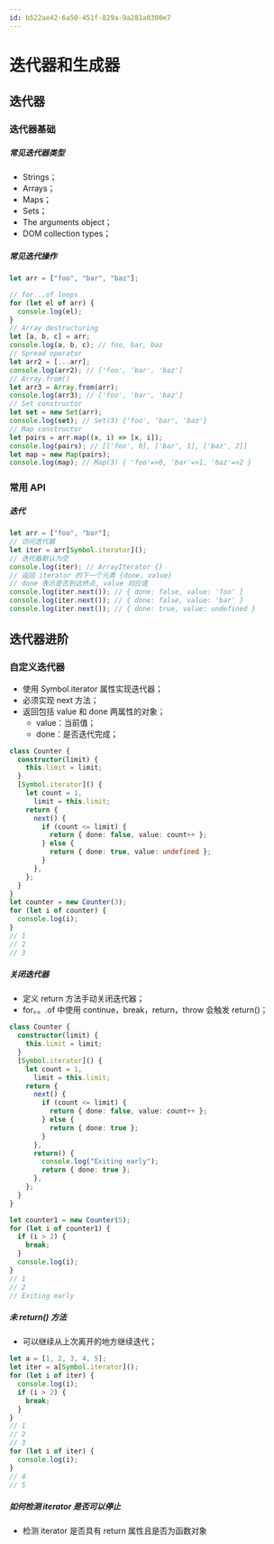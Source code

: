 ```yaml
---
id: b522ae42-6a50-451f-829a-9a281a0300e7
---
```


# 迭代器和生成器

## 迭代器

### 迭代器基础

##### 常见迭代器类型

- Strings；
- Arrays；
- Maps；
- Sets；
- The arguments object；
- DOM collection types；

##### 常见迭代操作

```typescript
let arr = ["foo", "bar", "baz"];

// for...of loops
for (let el of arr) {
  console.log(el);
}
// Array destructuring
let [a, b, c] = arr;
console.log(a, b, c); // foo, bar, baz
// Spread operator
let arr2 = [...arr];
console.log(arr2); // ['foo', 'bar', 'baz']
// Array.from()
let arr3 = Array.from(arr);
console.log(arr3); // ['foo', 'bar', 'baz']
// Set constructor
let set = new Set(arr);
console.log(set); // Set(3) {'foo', 'bar', 'baz'}
// Map constructor
let pairs = arr.map((x, i) => [x, i]);
console.log(pairs); // [['foo', 0], ['bar', 1], ['baz', 2]]
let map = new Map(pairs);
console.log(map); // Map(3) { 'foo'=>0, 'bar'=>1, 'baz'=>2 }
```

### 常用 API

##### 迭代

```typescript
let arr = ["foo", "bar"];
// 访问迭代器
let iter = arr[Symbol.iterator]();
// 迭代器默认为空
console.log(iter); // ArrayIterator {}
// 返回 iterator 的下一个元素 {done, value}
// done 表示是否到达终点, value 对应值
console.log(iter.next()); // { done: false, value: 'foo' }
console.log(iter.next()); // { done: false, value: 'bar' }
console.log(iter.next()); // { done: true, value: undefined }
```

## 迭代器进阶

### 自定义迭代器

- 使用 Symbol.iterator 属性实现迭代器；
- 必须实现 next 方法；
- 返回包括 value 和 done 两属性的对象；
  - value：当前值；
  - done：是否迭代完成；

```typescript
class Counter {
  constructor(limit) {
    this.limit = limit;
  }
  [Symbol.iterator]() {
    let count = 1,
      limit = this.limit;
    return {
      next() {
        if (count <= limit) {
          return { done: false, value: count++ };
        } else {
          return { done: true, value: undefined };
        }
      },
    };
  }
}
let counter = new Counter(3);
for (let i of counter) {
  console.log(i);
}
// 1
// 2
// 3
```

##### 关闭迭代器

- 定义 return 方法手动关闭迭代器；
- for。。.of 中使用 continue，break，return，throw 会触发 return()；

```typescript
class Counter {
  constructor(limit) {
    this.limit = limit;
  }
  [Symbol.iterator]() {
    let count = 1,
      limit = this.limit;
    return {
      next() {
        if (count <= limit) {
          return { done: false, value: count++ };
        } else {
          return { done: true };
        }
      },
      return() {
        console.log("Exiting early");
        return { done: true };
      },
    };
  }
}

let counter1 = new Counter(5);
for (let i of counter1) {
  if (i > 2) {
    break;
  }
  console.log(i);
}
// 1
// 2
// Exiting early
```

##### 未 return() 方法

- 可以继续从上次离开的地方继续迭代；

```typescript
let a = [1, 2, 3, 4, 5];
let iter = a[Symbol.iterator]();
for (let i of iter) {
  console.log(i);
  if (i > 2) {
    break;
  }
}
// 1
// 2
// 3
for (let i of iter) {
  console.log(i);
}
// 4
// 5
```

##### 如何检测 iterator 是否可以停止

- 检测 iterator 是否具有 return 属性且是否为函数对象

<!-- ## Generators

### Generators Basics

##### 语法格式

- 在函数的基础上，在其函数名前添加一个 \*。

```typescript
// Generator function declaration
function* generatorFn() {}
// Generator function expression
let generatorFn = function* () {};
// Object literal method generator function
let foo = {
  *generatorFn() {},
};
// Class instance method generator function
class Foo {
  *generatorFn() {}
}
// Class static method generator function
class Bar {
  static *generatorFn() {}
}
```

##### 箭头函数

- 箭头函数无法用于 generator function。

### Interrupting Execution with 'yield'

### Using a Generator as the Default Iterator

### Early Termination of Generators -->
